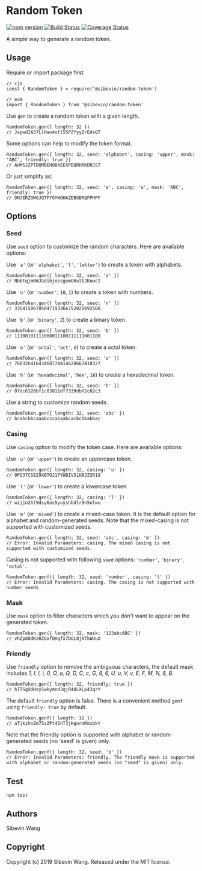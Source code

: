 # Random Token

[![npm version](https://badge.fury.io/js/%40sibevin%2Frandom-token.svg)](https://badge.fury.io/js/%40sibevin%2Frandom-token)
[![Build Status](https://travis-ci.org/sibevin/random-token.js.svg?branch=master)](https://travis-ci.org/sibevin/random-token.js)
[![Coverage Status](https://coveralls.io/repos/github/sibevin/random-token.js/badge.svg)](https://coveralls.io/github/sibevin/random-token.js)

A simple way to generate a random token.

## Usage

Require or import package first

    // cjs
    const { RandomToken } = require('@sibevin/random-token')

    // esm
    import { RandomToken } from '@sibevin/random-token'

Use `gen` to create a random token with a given length.

    RandomToken.gen({ length: 32 })
    // JxpwdIA37LlHan4otl55PZYyyZrEdsQT

Some options can help to modify the token format.

    RandomToken.gen({ length: 32, seed: 'alphabet', casing: 'upper', mask: 'ABC', friendly: true })
    // AHMSJZPTDQMBEHQBXEEXPDQRHRKDNJST

Or just simplify as:

    RandomToken.gen({ length: 32, seed: 'a', casing: 'u', mask: 'ABC', friendly: true })
    // DNJERZGWGJQTFYGYWGHAZEBGBRQFPHPF

## Options

### Seed

Use `seed` option to customize the random characters. Here are available options:

Use `'a'` (or `'alphabet'`, `'l'`, `'letter'`) to create a token with alphabets.

    RandomToken.gen({ length: 32, seed: 'a' })
    // NbbtqjmHWJGdibjoesgomGHulEJKnwcI

Use `'n'` (or `'number'`, `10`, `1`) to create a token with numbers.

    RandomToken.gen({ length: 32, seed: 'n' })
    // 33541506785847193366752025692500

Use `'b'` (or `'binary'`, `2`) to create a binary token.

    RandomToken.gen({ length: 32, seed: 'b' })
    // 11100101111000011100111111001100

Use `'o'` (or `'octal'`, `'oct'`, `8`) to create a octal token.

    RandomToken.gen({ length: 32, seed: 'o' })
    // 76032641643460774414624667410327

Use `'h'` (or `'hexadecimal'`, `'hex'`, `16`) to create a hexadecimal token.

    RandomToken.gen({ length: 32, seed: 'h' })
    // 07dc6320bf1c03811df7339dbf2c82c3

Use a string to customize random seeds.

    RandomToken.gen({ length: 32, seed: 'abc' })
    // bcabcbbcaaabcccabaabcacbcbbabbac

### Casing

Use `casing` option to modify the token case. Here are available options:

Use `'u'` (or `'upper'`) to create an uppercase token.

    RandomToken.gen({ length: 32, casing: 'u' })
    // 9PO37CS829XBTOJ1FYWBIV51H8JZSR19

Use `'l'` (or `'lower'`) to create a lowercase token.

    RandomToken.gen({ length: 32, casing: 'l' })
    // wijjn2hl9dsy6os5yuyshbdlr9n5nlwu

Use `'m'` (or `'mixed'`) to create a mixed-case token. It is the default option for alphabet and random-generated seeds. Note that the mixed-casing is not supported with customized seeds.

    RandomToken.gen({ length: 32, seed: 'abc', casing: 'm' })
    // Error: Invalid Parameters: casing. The mixed casing is not supported with customized seeds.

Casing is not supported with following `seed` options: `'number'`, `'binary'`, `'octal'`.

    RandomToken.genf({ length: 32, seed: 'number', casing: 'l' })
    // Error: Invalid Parameters: casing. The casing is not supported with number seeds

### Mask

Use `mask` option to filter characters which you don't want to appear on the generated token.

    RandomToken.gen({ length: 32, mask: '123abcABC' })
    // vhZp88dKzRZGxfQHqfx7DOL8jKTkWUuO

### Friendly

Use `friendly` option to remove the ambiguous characters, the default mask includes *1, I, l, i, 0, O, o, Q, D, C, c, G, 9, 6, U, u, V, v, E, F, M, N, 8, B*.

    RandomToken.gen({ length: 32, friendly: true })
    // hTTSgXdHzy5wkymnd3qjR44LXLp43qrY

The default `friendly` option is false. There is a convenient method `genf` using `friendly: true` by default.

    RandomToken.genf({ length: 32 })
    // aTjkzhnZm75zZPt45nT3jHgnrmRmzbkY

Note that the friendly option is supported with alphabet or random-generated seeds (no 'seed' is given) only.

    RandomToken.genf({ length: 32, seed: 'b' })
    // Error: Invalid Parameters: friendly. The friendly mask is supported with alphabet or random-generated seeds (no "seed" is given) only.

## Test

    npm test

## Authors

Sibevin Wang

## Copyright

Copyright (c) 2019 Sibevin Wang. Released under the MIT license.
